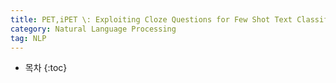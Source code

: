```yaml
---
title: PET,iPET \: Exploiting Cloze Questions for Few Shot Text Classification and Natural Language Inference(unfinished post)
category: Natural Language Processing
tag: NLP
---
```








* 목차
{:toc}








